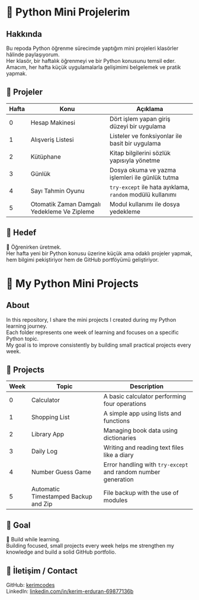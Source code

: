 # 🐍 Python Mini Projelerim

## Hakkında  
Bu repoda Python öğrenme sürecimde yaptığım mini projeleri klasörler hâlinde paylaşıyorum.  
Her klasör, bir haftalık öğrenmeyi ve bir Python konusunu temsil eder.  
Amacım, her hafta küçük uygulamalarla gelişimimi belgelemek ve pratik yapmak.

## 📁 Projeler

| Hafta | Konu | Açıklama |
|-------|------|----------|
| 0 | Hesap Makinesi | Dört işlem yapan giriş düzeyi bir uygulama |
| 1 | Alışveriş Listesi | Listeler ve fonksiyonlar ile basit bir uygulama |
| 2 | Kütüphane | Kitap bilgilerini sözlük yapısıyla yönetme |
| 3 | Günlük | Dosya okuma ve yazma işlemleri ile günlük tutma |
| 4 | Sayı Tahmin Oyunu | `try-except` ile hata ayıklama, `random` modülü kullanımı |
| 5 | Otomatik Zaman Damgalı Yedekleme Ve Zipleme | Modul kullanımı ile dosya yedekleme |

## 🎯 Hedef

🧠 Öğrenirken üretmek.  
Her hafta yeni bir Python konusu üzerine küçük ama odaklı projeler yapmak, hem bilgimi pekiştiriyor hem de GitHub portföyümü geliştiriyor.

# 🐍 My Python Mini Projects

## About  
In this repository, I share the mini projects I created during my Python learning journey.  
Each folder represents one week of learning and focuses on a specific Python topic.  
My goal is to improve consistently by building small practical projects every week.

## 📁 Projects

| Week | Topic | Description |
|------|-------|-------------|
| 0 | Calculator | A basic calculator performing four operations |
| 1 | Shopping List | A simple app using lists and functions |
| 2 | Library App | Managing book data using dictionaries |
| 3 | Daily Log | Writing and reading text files like a diary |
| 4 | Number Guess Game | Error handling with `try-except` and random number generation |
| 5 | Automatic Timestamped Backup and Zip | File backup with the use of modules |

## 🎯 Goal

🧠 Build while learning.  
Building focused, small projects every week helps me strengthen my knowledge and build a solid GitHub portfolio.

## 🔗 İletişim / Contact

GitHub: [kerimcodes](https://github.com/kerimcodes)  
LinkedIn: [linkedin.com/in/kerim-erduran-69877136b](https://www.linkedin.com/in/kerim-erduran-69877136b/)



